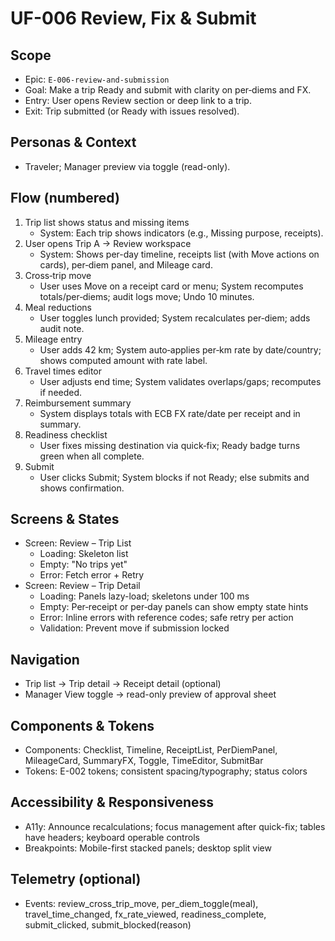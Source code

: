 # UF-006 Review, Fix & Submit

## Scope
- Epic: `E-006-review-and-submission`
- Goal: Make a trip Ready and submit with clarity on per‑diems and FX.
- Entry: User opens Review section or deep link to a trip.
- Exit: Trip submitted (or Ready with issues resolved).

## Personas & Context
- Traveler; Manager preview via toggle (read-only).

## Flow (numbered)
1) Trip list shows status and missing items
   - System: Each trip shows indicators (e.g., Missing purpose, receipts).
2) User opens Trip A → Review workspace
   - System: Shows per-day timeline, receipts list (with Move actions on cards), per‑diem panel, and Mileage card.
3) Cross‑trip move
   - User uses Move on a receipt card or menu; System recomputes totals/per‑diems; audit logs move; Undo 10 minutes.
4) Meal reductions
   - User toggles lunch provided; System recalculates per‑diem; adds audit note.
5) Mileage entry
   - User adds 42 km; System auto‑applies per‑km rate by date/country; shows computed amount with rate label.
6) Travel times editor
   - User adjusts end time; System validates overlaps/gaps; recomputes if needed.
7) Reimbursement summary
   - System displays totals with ECB FX rate/date per receipt and in summary.
8) Readiness checklist
   - User fixes missing destination via quick‑fix; Ready badge turns green when all complete.
9) Submit
   - User clicks Submit; System blocks if not Ready; else submits and shows confirmation.

## Screens & States
- Screen: Review – Trip List
  - Loading: Skeleton list
  - Empty: "No trips yet"
  - Error: Fetch error + Retry
- Screen: Review – Trip Detail
  - Loading: Panels lazy-load; skeletons under 100 ms
  - Empty: Per‑receipt or per‑day panels can show empty state hints
  - Error: Inline errors with reference codes; safe retry per action
  - Validation: Prevent move if submission locked

## Navigation
- Trip list → Trip detail → Receipt detail (optional)
- Manager View toggle → read-only preview of approval sheet

## Components & Tokens
- Components: Checklist, Timeline, ReceiptList, PerDiemPanel, MileageCard, SummaryFX, Toggle, TimeEditor, SubmitBar
- Tokens: E-002 tokens; consistent spacing/typography; status colors

## Accessibility & Responsiveness
- A11y: Announce recalculations; focus management after quick-fix; tables have headers; keyboard operable controls
- Breakpoints: Mobile-first stacked panels; desktop split view

## Telemetry (optional)
- Events: review_cross_trip_move, per_diem_toggle(meal), travel_time_changed, fx_rate_viewed, readiness_complete, submit_clicked, submit_blocked(reason)
